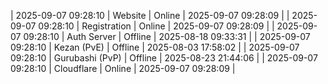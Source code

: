 | 2025-09-07 09:28:10 | Website | Online | 2025-09-07 09:28:09 |
| 2025-09-07 09:28:10 | Registration | Online | 2025-09-07 09:28:09 |
| 2025-09-07 09:28:10 | Auth Server | Offline | 2025-08-18 09:33:31 |
| 2025-09-07 09:28:10 | Kezan (PvE) | Offline | 2025-08-03 17:58:02 |
| 2025-09-07 09:28:10 | Gurubashi (PvP) | Offline | 2025-08-23 21:44:06 |
| 2025-09-07 09:28:10 | Cloudflare | Online | 2025-09-07 09:28:09 |

